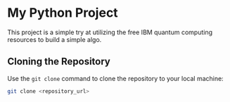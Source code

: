 
# My Python Project
This project is a simple try at utilizing the free IBM quantum computing resources to build a simple algo.

## Cloning the Repository
Use the `git clone` command to clone the repository to your local machine:
```bash
git clone <repository_url>